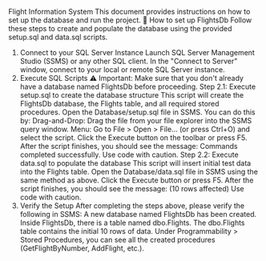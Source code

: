 Flight Information System
This document provides instructions on how to set up the database and run the project.
🚀 How to set up FlightsDb
Follow these steps to create and populate the database using the provided setup.sql and data.sql scripts.
1. Connect to your SQL Server Instance
Launch SQL Server Management Studio (SSMS) or any other SQL client.
In the "Connect to Server" window, connect to your local or remote SQL Server instance.
2. Execute SQL Scripts
⚠️ Important: Make sure that you don't already have a database named FlightsDb before proceeding.
Step 2.1: Execute setup.sql to create the database structure
This script will create the FlightsDb database, the Flights table, and all required stored procedures.
Open the Database/setup.sql file in SSMS. You can do this by:
Drag-and-Drop: Drag the file from your file explorer into the SSMS query window.
Menu: Go to File > Open > File... (or press Ctrl+O) and select the script.
Click the Execute button on the toolbar or press F5.
After the script finishes, you should see the message:
Commands completed successfully.
Use code with caution.
Step 2.2: Execute data.sql to populate the database
This script will insert initial test data into the Flights table.
Open the Database/data.sql file in SSMS using the same method as above.
Click the Execute button or press F5.
After the script finishes, you should see the message:
(10 rows affected)
Use code with caution.
3. Verify the Setup
After completing the steps above, please verify the following in SSMS:
A new database named FlightsDb has been created.
Inside FlightsDb, there is a table named dbo.Flights.
The dbo.Flights table contains the initial 10 rows of data.
Under Programmability > Stored Procedures, you can see all the created procedures (GetFlightByNumber, AddFlight, etc.).
